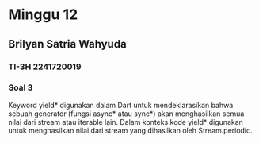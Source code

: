 # Minggu 12
## Brilyan Satria Wahyuda
### TI-3H 2241720019

### Soal 3
<p>Keyword yield* digunakan dalam Dart untuk mendeklarasikan bahwa sebuah generator (fungsi async* atau sync*) akan menghasilkan semua nilai dari stream atau iterable lain. Dalam konteks kode yield* digunakan untuk menghasilkan nilai dari stream yang dihasilkan oleh Stream.periodic.</p>